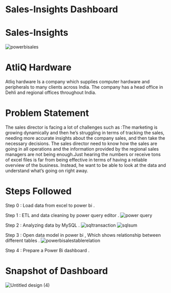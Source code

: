 # Sales-Insights Dashboard 
# Sales-Insights
![powerbisales](https://github.com/Jgithub02/Sales-Insights/assets/164842901/506e4986-ed90-4c32-bad1-586a0dec6403)
# AtliQ Hardware
Atliq hardware  Is a company which supplies computer hardware and peripherals to many clients across India. 
The company has a head office in Dehli and regional offices throughout India.

# Problem Statement 
The sales director is facing a lot of challenges such as :The marketing is growing dynamically and then he’s struggling in terms of tracking the sales, needing more accurate insights about the company sales, and then take the necessary decisions.
The sales director need to know how the sales are going in all operations and the information provided by the regional sales managers are not being enough.Just hearing the numbers or receive tons of excel files is far from being effective in terms of having a reliable overview of the business. Instead, he want to be able to look at the data and understand what’s going on right away.
# Steps Followed 
Step 0 : Load data from excel to power bi . 

Step 1 : ETL and data cleaning by power query editor . 
![power query](https://github.com/Jgithub02/Sales-Insights/assets/164842901/5e6a80de-3b4b-4c3b-af26-d55783c5d8a8)

Step 2 : Analyzing data by MySQL .
![sqltransaction ](https://github.com/Jgithub02/Sales-Insights/assets/164842901/147e9489-ae9e-428e-8c87-7d0c86b8af5b)
![sqlsum](https://github.com/Jgithub02/Sales-Insights/assets/164842901/ba4cc891-10e0-42e6-9087-33658c1ad323)

Step 3 : Open data model in power bi , Which shows relationship between different tables .
![powerbisalestablerelation](https://github.com/Jgithub02/Sales-Insights/assets/164842901/cb9fcb02-41b1-4f93-8b69-c4c25a5eb275)

Step 4 : Prepare a Power Bi dashboard .
# Snapshot of Dashboard
![Untitled design (4)](https://github.com/Jgithub02/Sales-Insights/assets/164842901/a0801a1a-b5bc-4f15-9145-d03ac56b8fa8)
